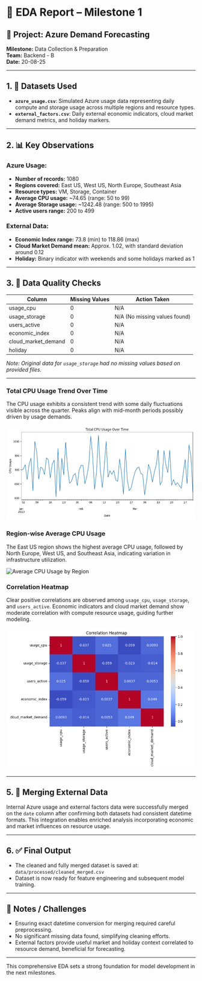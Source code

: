 # 📝 EDA Report – Milestone 1

## 📅 Project: Azure Demand Forecasting  
**Milestone:** Data Collection & Preparation  
**Team:** Backend - B  
**Date:** 20-08-25

---

## 1. 📂 Datasets Used

- **`azure_usage.csv`**: Simulated Azure usage data representing daily compute and storage usage across multiple regions and resource types.  
- **`external_factors.csv`**: Daily external economic indicators, cloud market demand metrics, and holiday markers.

---

## 2. 📊 Key Observations

### Azure Usage:
- **Number of records:** 1080  
- **Regions covered:** East US, West US, North Europe, Southeast Asia  
- **Resource types:** VM, Storage, Container  
- **Average CPU usage:** ~74.65 (range: 50 to 99)  
- **Average Storage usage:** ~1242.48 (range: 500 to 1995)  
- **Active users range:** 200 to 499  

### External Data:
- **Economic Index range:** 73.8 (min) to 118.86 (max)  
- **Cloud Market Demand mean:** Approx. 1.02, with standard deviation around 0.12  
- **Holiday:** Binary indicator with weekends and some holidays marked as 1  

---

## 3. 🧼 Data Quality Checks

| Column           | Missing Values | Action Taken                   |
|------------------|----------------|-------------------------------|
| usage_cpu        | 0              | N/A                           |
| usage_storage    | 0              | N/A (No missing values found) |
| users_active     | 0              | N/A                           |
| economic_index   | 0              | N/A                           |
| cloud_market_demand | 0            | N/A                           |
| holiday          | 0              | N/A                           |

*Note: Original data for `usage_storage` had no missing values based on provided files.*

---

### Total CPU Usage Trend Over Time  
The CPU usage exhibits a consistent trend with some daily fluctuations visible across the quarter. Peaks align with mid-month periods possibly driven by usage demands.

![Total CPU Usage Over Time](visualized_figures/total_cpu_usage_over_time.png)

### Region-wise Average CPU Usage  
The East US region shows the highest average CPU usage, followed by North Europe, West US, and Southeast Asia, indicating variation in infrastructure utilization.

![Average CPU Usage by Region](visualized_figures/avg_cpu_usage_by_region_zoomed.png)

### Correlation Heatmap  
Clear positive correlations are observed among `usage_cpu`, `usage_storage`, and `users_active`. Economic indicators and cloud market demand show moderate correlation with compute resource usage, guiding further modeling.

![Correlation Heatmap](visualized_figures/correlation_heatmap.png)

---

## 5. 🧩 Merging External Data

Internal Azure usage and external factors data were successfully merged on the `date` column after confirming both datasets had consistent datetime formats. This integration enables enriched analysis incorporating economic and market influences on resource usage.

---

## 6. ✅ Final Output

- The cleaned and fully merged dataset is saved at:  
  `data/processed/cleaned_merged.csv`  
- Dataset is now ready for feature engineering and subsequent model training.

---

## 📌 Notes / Challenges

- Ensuring exact datetime conversion for merging required careful preprocessing.  
- No significant missing data found, simplifying cleaning efforts.  
- External factors provide useful market and holiday context correlated to resource demand, beneficial for forecasting.

---

This comprehensive EDA sets a strong foundation for model development in the next milestones.
